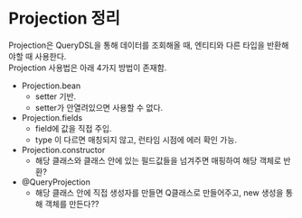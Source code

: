 # Projection 정리

Projection은 QueryDSL을 통해 데이터를 조회해올 때, 엔티티와 다른 타입을 반환해야할 때 사용한다.  
Projection 사용법은 아래 4가지 방법이 존재함.

* Projection.bean
    * setter 기반.
    * setter가 안열려있으면 사용할 수 없다.
* Projection.fields
    * field에 값을 직접 주입.
    * type 이 다르면 매칭되지 않고, 런타임 시점에 에러 확인 가능.
* Projection.constructor
    * 해당 클래스와 클래스 안에 있는 필드값들을 넘겨주면 매핑하여 해당 객체로 반환?
* @QueryProjection
    * 해당 클래스 안에 직접 생성자를 만들면 Q클래스로 만들어주고, new 생성을 통해 객체를 만든다??
